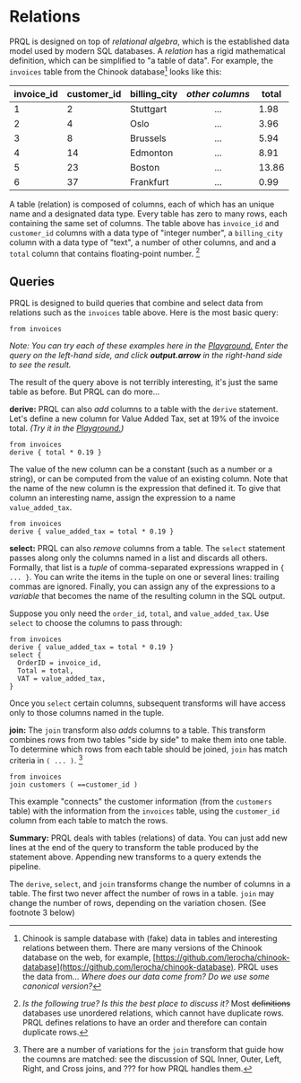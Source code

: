 # Relations

PRQL is designed on top of _relational algebra_, which is the established data
model used by modern SQL databases. A _relation_ has a rigid mathematical
definition, which can be simplified to "a table of data". For example, the
`invoices` table from the Chinook database[^1] looks like this:

| invoice_id | customer_id | billing_city | _other columns_ | total |
| ---------- | ----------- | ------------ | :-------------: | ----- |
| 1          | 2           | Stuttgart    |       ...       | 1.98  |
| 2          | 4           | Oslo         |       ...       | 3.96  |
| 3          | 8           | Brussels     |       ...       | 5.94  |
| 4          | 14          | Edmonton     |       ...       | 8.91  |
| 5          | 23          | Boston       |       ...       | 13.86 |
| 6          | 37          | Frankfurt    |       ...       | 0.99  |

A table (relation) is composed of columns, each of which has an unique name and
a designated data type. Every table has zero to many rows, each containing the
same set of columns. The table above has `invoice_id` and `customer_id` columns
with a data type of "integer number", a `billing_city` column with a data type
of "text", a number of other columns, and and a `total` column that contains
floating-point number. [^2]

## Queries

PRQL is designed to build queries that combine and select data from relations
such as the `invoices` table above. Here is the most basic query:

```
from invoices
```

_Note: You can try each of these examples here in the
[Playground.](https://prql-lang.org/playground/) Enter the query on the
left-hand side, and click **output.arrow** in the right-hand side to see the
result._

The result of the query above is not terribly interesting, it's just the same
table as before. But PRQL can do more...

**derive:** PRQL can also _add_ columns to a table with the `derive` statement.
Let's define a new column for Value Added Tax, set at 19% of the invoice total.
_(Try it in the [Playground.](https://prql-lang.org/playground/))_

```
from invoices
derive { total * 0.19 }
```

<!-- todo: make sure that the new column is unnamed -->

The value of the new column can be a constant (such as a number or a string), or
can be computed from the value of an existing column. Note that the name of the
new column is the expression that defined it. To give that column an interesting
name, assign the expression to a name `value_added_tax`.

```
from invoices
derive { value_added_tax = total * 0.19 }
```

**select:** PRQL can also _remove_ columns from a table. The `select` statement
passes along only the columns named in a list and discards all others. Formally,
that list is a _tuple_ of comma-separated expressions wrapped in `{ ... }`. You
can write the items in the tuple on one or several lines: trailing commas are
ignored. Finally, you can assign any of the expressions to a _variable_ that
becomes the name of the resulting column in the SQL output.

Suppose you only need the `order_id`, `total`, and `value_added_tax`. Use
`select` to choose the columns to pass through:

```
from invoices
derive { value_added_tax = total * 0.19 }
select {
  OrderID = invoice_id,
  Total = total,
  VAT = value_added_tax,
}
```

Once you `select` certain columns, subsequent transforms will have access only
to those columns named in the tuple.

**join:** The `join` transform also _adds_ columns to a table. This transform
combines rows from two tables "side by side" to make them into one table. To
determine which rows from each table should be joined, `join` has match criteria
in `( ... )`. [^3]

```
from invoices
join customers ( ==customer_id )
```

This example "connects" the customer information (from the `customers` table)
with the information from the `invoices` table, using the `customer_id` column
from each table to match the rows.

**Summary:** PRQL deals with tables (relations) of data. You can just add new
lines at the end of the query to transform the table produced by the statement
above. Appending new transforms to a query extends the pipeline.

The `derive`, `select`, and `join` transforms change the number of columns in a
table. The first two never affect the number of rows in a table. `join` may
change the number of rows, depending on the variation chosen. (See footnote 3
below)

[^1]:
    Chinook is sample database with (fake) data in tables and interesting
    relations between them. There are many versions of the Chinook database on
    the web, for example,
    [https://github.com/lerocha/chinook-database](https://github.com/lerocha/chinook-database).
    PRQL uses the data from... _Where does our data come from? Do we use some
    canonical version?_

[^2]:
    _Is the following true? Is this the best place to discuss it?_ Most
    ~~definitions~~ databases use unordered relations, which cannot have
    duplicate rows. PRQL defines relations to have an order and therefore can
    contain duplicate rows.

[^3]:
    There are a number of variations for the `join` transform that guide how the
    coumns are matched: see the discussion of SQL Inner, Outer, Left, Right, and
    Cross joins, and ??? for how PRQL handles them.
